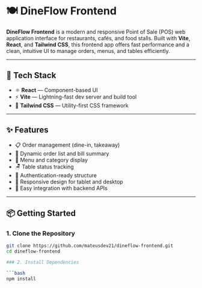 # 🍽️ DineFlow Frontend

**DineFlow Frontend** is a modern and responsive Point of Sale (POS) web application interface for restaurants, cafés, and food stalls. Built with **Vite**, **React**, and **Tailwind CSS**, this frontend app offers fast performance and a clean, intuitive UI to manage orders, menus, and tables efficiently.

---

## 🚀 Tech Stack

- ⚛️ **React** — Component-based UI
- ⚡ **Vite** — Lightning-fast dev server and build tool
- 🎨 **Tailwind CSS** — Utility-first CSS framework

---

## ✨ Features

- 📋 Order management (dine-in, takeaway)
- 🧾 Dynamic order list and bill summary
- 🍔 Menu and category display
- 🪑 Table status tracking
- 🔐 Authentication-ready structure
- 📱 Responsive design for tablet and desktop
- 🔧 Easy integration with backend APIs

---

## 📦 Getting Started

### 1. Clone the Repository

```bash
git clone https://github.com/mateusdev21/dineflow-frontend.git
cd dineflow-frontend

### 2. Install Dependencies

```bash
npm install
